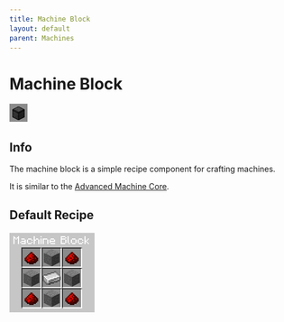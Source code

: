```yaml
---
title: Machine Block
layout: default
parent: Machines
---
```


# Machine Block
![](../../assets/machines/machine_block.png)

## Info
The machine block is a simple recipe component for crafting machines.

It is similar to the [Advanced Machine Core](advanced_machine_core).

## Default Recipe
![](../../assets/machines/machine_block_recipe.png)